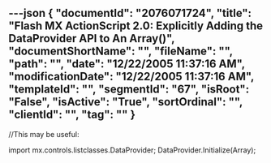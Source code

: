 ---json
{
  "documentId": "2076071724",
  "title": "Flash MX ActionScript 2.0: Explicitly Adding the DataProvider API to An Array()",
  "documentShortName": "",
  "fileName": "",
  "path": "",
  "date": "12/22/2005 11:37:16 AM",
  "modificationDate": "12/22/2005 11:37:16 AM",
  "templateId": "",
  "segmentId": "67",
  "isRoot": "False",
  "isActive": "True",
  "sortOrdinal": "",
  "clientId": "",
  "tag": ""
}
---

//This may be useful:

import mx.controls.listclasses.DataProvider;
DataProvider.Initialize(Array);
